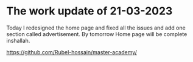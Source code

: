 # The work update of 21-03-2023

Today I redesigned the home page and fixed all the issues and add one section called advertisement. By tomorrow Home page will be complete inshallah.

https://github.com/Rubel-hossain/master-academy/
